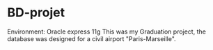 # BD-projet
Environment: Oracle express 11g
This was my Graduation project, the database was designed for a civil airport "Paris-Marseille".
